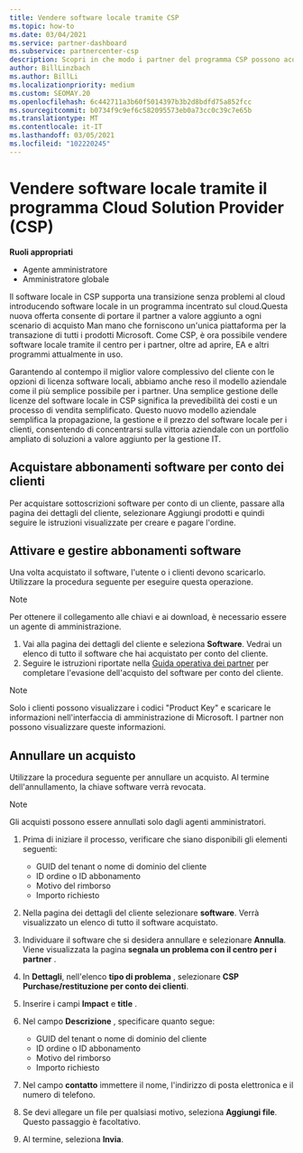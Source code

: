 ```yaml
---
title: Vendere software locale tramite CSP
ms.topic: how-to
ms.date: 03/04/2021
ms.service: partner-dashboard
ms.subservice: partnercenter-csp
description: Scopri in che modo i partner del programma CSP possono acquistare, gestire, vendere e annullare le sottoscrizioni software locali per conto dei clienti nel centro per i partner.
author: BillLinzbach
ms.author: BillLi
ms.localizationpriority: medium
ms.custom: SEOMAY.20
ms.openlocfilehash: 6c442711a3b60f5014397b3b2d8bdfd75a852fcc
ms.sourcegitcommit: b0734f9c9ef6c582095573eb0a73cc0c39c7e65b
ms.translationtype: MT
ms.contentlocale: it-IT
ms.lasthandoff: 03/05/2021
ms.locfileid: "102220245"
---
```

# <a name="sell-on-premises-software-through-the-cloud-solution-provider-csp-program"></a>Vendere software locale tramite il programma Cloud Solution Provider (CSP)

**Ruoli appropriati**

- Agente amministratore
- Amministratore globale

Il software locale in CSP supporta una transizione senza problemi al cloud introducendo software locale in un programma incentrato sul cloud.Questa nuova offerta consente di portare il partner a valore aggiunto a ogni scenario di acquisto Man mano che forniscono un'unica piattaforma per la transazione di tutti i prodotti Microsoft. Come CSP, è ora possibile vendere software locale tramite il centro per i partner, oltre ad aprire, EA e altri programmi attualmente in uso.  
 
Garantendo al contempo il miglior valore complessivo del cliente con le opzioni di licenza software locali, abbiamo anche reso il modello aziendale come il più semplice possibile per i partner. Una semplice gestione delle licenze del software locale in CSP significa la prevedibilità dei costi e un processo di vendita semplificato. Questo nuovo modello aziendale semplifica la propagazione, la gestione e il prezzo del software locale per i clienti, consentendo di concentrarsi sulla vittoria aziendale con un portfolio ampliato di soluzioni a valore aggiunto per la gestione IT.

## <a name="buy-software-subscriptions-on-behalf-of-customers"></a>Acquistare abbonamenti software per conto dei clienti

Per acquistare sottoscrizioni software per conto di un cliente, passare alla pagina dei dettagli del cliente, selezionare Aggiungi prodotti e quindi seguire le istruzioni visualizzate per creare e pagare l'ordine.

## <a name="activate-and-manage-software-subscriptions"></a>Attivare e gestire abbonamenti software

Una volta acquistato il software, l'utente o i clienti devono scaricarlo. Utilizzare la procedura seguente per eseguire questa operazione.

>[!NOTE]
>Per ottenere il collegamento alle chiavi e ai download, è necessario essere un agente di amministrazione.

1. Vai alla pagina dei dettagli del cliente e seleziona **Software**. Vedrai un elenco di tutto il software che hai acquistato per conto del cliente.
2. Seguire le istruzioni riportate nella [Guida operativa dei partner](https://partner.microsoft.com/resources/detail/partner-center-new-commerce-operations-guide-pdf) per completare l'evasione dell'acquisto del software per conto del cliente.

>[!NOTE]
>Solo i clienti possono visualizzare i codici "Product Key" e scaricare le informazioni nell'interfaccia di amministrazione di Microsoft. I partner non possono visualizzare queste informazioni.

## <a name="cancel-a-purchase"></a>Annullare un acquisto

Utilizzare la procedura seguente per annullare un acquisto. Al termine dell'annullamento, la chiave software verrà revocata. 

>[!NOTE]
>Gli acquisti possono essere annullati solo dagli agenti amministratori. 

1.  Prima di iniziare il processo, verificare che siano disponibili gli elementi seguenti: 
    - GUID del tenant o nome di dominio del cliente
    - ID ordine o ID abbonamento
    - Motivo del rimborso
    - Importo richiesto

2.  Nella pagina dei dettagli del cliente selezionare **software**. Verrà visualizzato un elenco di tutto il software acquistato. 

3.  Individuare il software che si desidera annullare e selezionare **Annulla**. Viene visualizzata la pagina **segnala un problema con il centro per i partner** . 

4.  In **Dettagli**, nell'elenco **tipo di problema** , selezionare **CSP Purchase/restituzione per conto dei clienti**.

5.  Inserire i campi **Impact** e **title** . 

6.  Nel campo **Descrizione** , specificare quanto segue: 
    -   GUID del tenant o nome di dominio del cliente
    -   ID ordine o ID abbonamento
    -   Motivo del rimborso
    -   Importo richiesto

7.  Nel campo **contatto** immettere il nome, l'indirizzo di posta elettronica e il numero di telefono. 

8.  Se devi allegare un file per qualsiasi motivo, seleziona **Aggiungi file**. Questo passaggio è facoltativo. 

9.  Al termine, seleziona **Invia**.